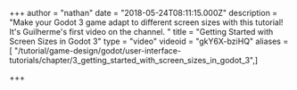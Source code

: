 +++
author = "nathan"
date = "2018-05-24T08:11:15.000Z"
description = "Make your Godot 3 game adapt to different screen sizes with this tutorial! It's Guilherme's first video on the channel.   "
title = "Getting Started with Screen Sizes in Godot 3"
type = "video"
videoid = "gkY6X-bziHQ"
aliases = [ "/tutorial/game-design/godot/user-interface-tutorials/chapter/3_getting_started_with_screen_sizes_in_godot_3",]

+++